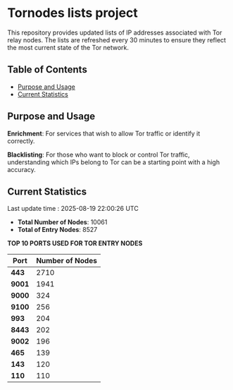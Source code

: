 # Tornodes lists project

This repository provides updated lists of IP addresses associated with Tor relay nodes. The lists are refreshed every 30 minutes to ensure they reflect the most current state of the Tor network.

## Table of Contents

- [Purpose and Usage](#purpose-and-usage)
- [Current Statistics](#current-statistics)


## Purpose and Usage

**Enrichment**: For services that wish to allow Tor traffic or identify it correctly.

**Blacklisting**: For those who want to block or control Tor traffic, understanding which IPs belong to Tor can be a starting point with a high accuracy.

## Current Statistics

Last update time : 2025-08-19 22:00:26 UTC

- **Total Number of Nodes**: 10061
- **Total of Entry Nodes**: 8527

**TOP 10 PORTS USED FOR TOR ENTRY NODES**

| **Port** | **Number of Nodes** |
|------|-----------------|
| **443**   | 2710  |
| **9001**   | 1941  |
| **9000**   | 324  |
| **9100**   | 256  |
| **993**   | 204  |
| **8443**   | 202  |
| **9002**   | 196  |
| **465**   | 139  |
| **143**   | 120  |
| **110**   | 110  |

